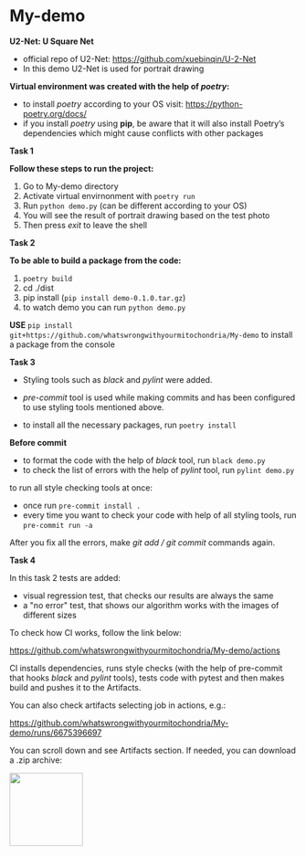 # My-demo
**U2-Net: U Square Net**
- official repo of U2-Net: https://github.com/xuebinqin/U-2-Net
- In this demo U2-Net is used for portrait drawing

**Virtual environment was created with the help of *poetry*:**
- to install *poetry* according to your OS visit: https://python-poetry.org/docs/
- if you install *poetry* using **pip**, be aware that it will also install Poetry’s dependencies which might cause conflicts with other packages


**Task 1**

**Follow these steps to run the project:**
 1. Go to My-demo directory
 2. Activate virtual envirnonment with `poetry run`
 3. Run `python demo.py` (can be different according to your OS)
 4. You will see the result of portrait drawing based on the test photo
 5. Then press *exit* to leave the shell
 
 
**Task 2**

**To be able to build a package from the code:**
1. `poetry build`
2. cd ./dist
3. pip install <source file> (`pip install demo-0.1.0.tar.gz`)
4. to watch demo you can run `python demo.py`

**USE** `pip install git+https://github.com/whatswrongwithyourmitochondria/My-demo`
to install a package from the console 

**Task 3**

 - Styling tools such as *black* and *pylint* were added.
 - *pre-commit* tool is used while making commits and has been configured to use styling tools mentioned above. 

 - to install all the necessary packages, run `poetry install`

**Before commit**

 * to format the code with the help of *black* tool, run `black demo.py`
 * to check the list of errors with the help of *pylint* tool, run `pylint demo.py`

 to run all style checking tools at once:
 
 - once run `pre-commit install .`
 - every time you want to check your code with help of all styling tools, run `pre-commit run -a`

 After you fix all the errors, make *git add / git commit* commands again. 

 **Task 4**

 In this task 2 tests are added:
  - visual regression test, that checks our results are always the same
  - a "no error" test, that shows our algorithm works with the images of different sizes
  
 To check how CI works, follow the link below:

https://github.com/whatswrongwithyourmitochondria/My-demo/actions

CI installs dependencies, runs style checks (with the help of pre-commit that hooks *black* and *pylint* tools), tests code with pytest 
and then makes build and pushes it to the Artifacts.

You can also check artifacts selecting job in actions, e.g.:

https://github.com/whatswrongwithyourmitochondria/My-demo/runs/6675396697

You can scroll down and see Artifacts section. If needed, you can download a .zip archive:

<img src="https://github.com/whatswrongwithyourmitochondria/My-demo/blob/main/artifact.png]" width="128"/>









